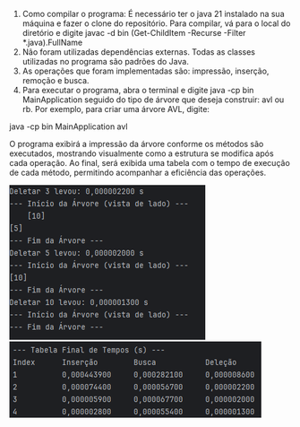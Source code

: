 1) Como compilar o programa: É necessário ter o java 21 instalado na sua máquina e fazer o clone do repositório. Para compilar, vá para o local do diretório e digite javac -d bin (Get-ChildItem -Recurse -Filter *.java).FullName
2) Não foram utilizadas dependências externas. Todas as classes utilizadas no programa são padrões do Java.
3) As operações que foram implementadas são: impressão, inserção, remoção e busca.
4) Para executar o programa, abra o terminal e digite java -cp bin MainApplication seguido do tipo de árvore que deseja construir: avl ou rb. Por exemplo, para criar uma árvore AVL, digite:

java -cp bin MainApplication avl


O programa exibirá a impressão da árvore conforme os métodos são executados, mostrando visualmente como a estrutura se modifica após cada operação. Ao final, será exibida uma tabela com o tempo de execução de cada método, permitindo acompanhar a eficiência das operações.

![img.png](img.png)
![img_1.png](img_1.png)
